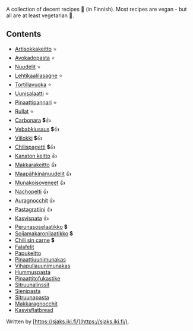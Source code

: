 A collection of decent recipes 🥘 (in Finnish). Most recipes are vegan - but all are at least vegetarian 🥦.

## Contents
- [Artisokkakeitto](/cookbook/keitot/artisokkakeitto) ⭐
- [Avokadopasta](/cookbook/pannulla/avokadopasta) ⭐
- [Nuudelit](/cookbook/pannulla/nuudelit) ⭐
- [Lehtikaalilasagne](/cookbook/uunissa/lehtikaalilasagne) ⭐
- [Tortillavuoka](/cookbook/uunissa/tortillavuoka) ⭐
- [Uunisalaatti](/cookbook/uunissa/uunisalaatti) ⭐
- [Pinaattipannari](/cookbook/uunissa/pinaattipannari) ⭐
- [Rullat](/cookbook/muut/rullat) ⭐
- [Carbonara](/cookbook/pannulla/carbonara) 💲👍
- [Vebabkiusaus](/cookbook/uunissa/vebabkiusaus) 💲👍
- [Viilokki](/cookbook/pannulla/viilokki) 💲👍
- [Chilispagetti](/cookbook/pannulla/chilispagetti) 💲👍
- [Kanaton keitto](/cookbook/keitot/kanatonkeitto) 👍
- [Makkarakeitto](/cookbook/keitot/makkarakeitto) 👍
- [Maapähkinänuudelit](/cookbook/pannulla/maapahkinanuudelit) 👍
- [Munakoisoveneet](/cookbook/pannulla/munakoisoveneet) 👍
- [Nachopelti](/cookbook/uunissa/nachopelti) 👍
- [Auragnocchit](/cookbook/pannulla/auragnocchit) 👍
- [Pastagratiini](/cookbook/uunissa/pastagratiini) 👍
- [Kasvispata](/cookbook/pannulla/kasvispata) 👍
- [Perunasoselaatikko](/cookbook/uunissa/perunasoselaatikko) 💲
- [Soijamakaronilaatikko](/cookbook/uunissa/soijamakaronilaatikko) 💲
- [Chili sin carne](/cookbook/pannulla/chilisincarne) 💲
- [Falafelit](/cookbook/uunissa/falafelit)
- [Papukeitto](/cookbook/keitot/papukeitto)
- [Pinaattiuunimunakas](/cookbook/uunissa/pinaattiuunimunakas)
- [Vihapullauunimunakas](/cookbook/uunissa/vihapullauunimunakas)
- [Hummuspasta](/cookbook/pannulla/hummuspasta)
- [Pinaattitofukastike](/cookbook/pannulla/pinaattitofukastike)
- [Sitruunalinssit](/cookbook/pannulla/sitruunalinssit)
- [Sienipasta](/cookbook/pannulla/sienipasta)
- [Sitruunapasta](/cookbook/pannulla/sitruunapasta)
- [Makkaragnocchit](/cookbook/uunissa/makkaragnocchit)
- [Kasvisflatbread](/cookbook/uunissa/kasvisflatbread)

Written by [https://sjaks.iki.fi/](https://sjaks.iki.fi/).
